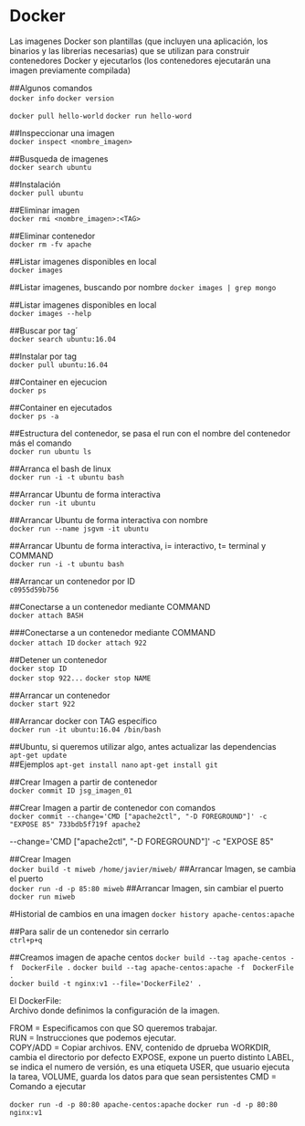 # Docker #
Las imagenes Docker son plantillas (que incluyen una aplicación, los binarios y las librerias necesarias) que se utilizan para construir contenedores Docker y ejecutarlos (los contenedores ejecutarán una imagen previamente compilada)


##Algunos comandos  
`docker info`
`docker version`

`docker pull hello-world`
`docker run hello-word`

##Inspeccionar una imagen  
`docker inspect <nombre_imagen>`

##Busqueda de imagenes  
`docker search ubuntu`

##Instalación  
`docker pull ubuntu`

##Eliminar imagen  
`docker rmi <nombre_imagen>:<TAG>`  

##Eliminar contenedor  
`docker rm -fv apache`  

##Listar imagenes disponibles en local  
`docker images`

##Listar imagenes, buscando por nombre
`docker images | grep mongo`

##Listar imagenes disponibles en local  
`docker images --help`

##Buscar por tag´  
`docker search ubuntu:16.04`  

##Instalar por tag  
`docker pull ubuntu:16.04`

##Container en ejecucion  
`docker ps`

##Container en ejecutados  
`docker ps -a`

##Estructura del contenedor, se pasa el run con el nombre del contenedor más el comando  
`docker run ubuntu ls`

##Arranca el bash de linux  
`docker run -i -t ubuntu bash`

##Arrancar Ubuntu de forma interactiva  
`docker run -it ubuntu`

##Arrancar Ubuntu de forma interactiva con nombre  
`docker run --name jsgvm -it ubuntu`

##Arrancar Ubuntu de forma interactiva, i= interactivo, t= terminal y COMMAND  
`docker run -i -t ubuntu bash`

##Arrancar un contenedor por ID  
`c0955d59b756`

##Conectarse a un contenedor mediante COMMAND  
`docker attach BASH`

###Conectarse a un contenedor mediante COMMAND  
`docker attach ID`
`docker attach 922`

##Detener un contenedor  
`docker stop ID`  
`docker stop 922...`
`docker stop NAME`

##Arrancar un contenedor  
`docker start 922`

##Arrancar docker con TAG específico  
`docker run -it ubuntu:16.04 /bin/bash`

##Ubuntu, si queremos utilizar algo, antes actualizar las dependencias  
`apt-get update`  
##Ejemplos
`apt-get install nano`
`apt-get install git`

##Crear Imagen a partir de contenedor  
`docker commit ID jsg_imagen_01`

##Crear Imagen a partir de contenedor con comandos  
`docker commit --change='CMD ["apache2ctl", "-D FOREGROUND"]' -c "EXPOSE 85" 733bdb5f719f apache2`

--change='CMD ["apache2ctl", "-D FOREGROUND"]' -c "EXPOSE 85"

##Crear Imagen  
`docker build -t miweb /home/javier/miweb/`
##Arrancar Imagen, se cambia el puerto  
`docker run -d -p 85:80 miweb`
##Arrancar Imagen, sin cambiar el puerto  
`docker run miweb`

#Historial de cambios en una imagen
`docker history apache-centos:apache`   

##Para salir de un contenedor sin cerrarlo  
`ctrl+p+q`

##Creamos imagen de apache centos
`docker build --tag apache-centos -f  DockerFile .`
`docker build --tag apache-centos:apache -f  DockerFile .`  
`docker build -t nginx:v1 --file='DockerFile2' .`

El DockerFile:  
Archivo donde definimos la configuración de la imagen. 

FROM = Especificamos con que SO queremos trabajar.  
RUN =  Instrucciones que podemos ejecutar.  
COPY/ADD = Copiar archivos.
ENV, contenido de dprueba
WORKDIR, cambia el directorio por defecto
EXPOSE, expone un puerto distinto
LABEL, se indica el numero de versión, es una etiqueta
USER, que usuario ejecuta la tarea,
VOLUME, guarda los datos para que sean persistentes
CMD = Comando a ejecutar


`docker run -d -p 80:80 apache-centos:apache` 
`docker run -d -p 80:80 nginx:v1` 
